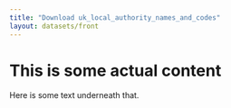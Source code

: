 ```yaml
---
title: "Download uk_local_authority_names_and_codes"
layout: datasets/front
---
```


# This is some actual content

Here is some text underneath that.